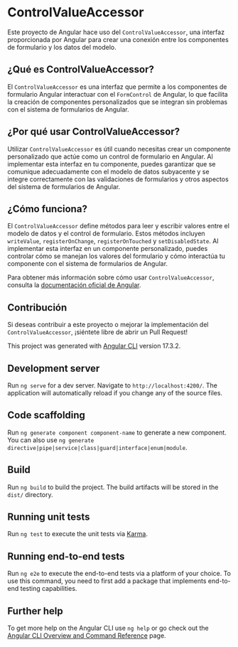 
# ControlValueAccessor

Este proyecto de Angular hace uso del `ControlValueAccessor`, una interfaz proporcionada por Angular para crear una conexión entre los componentes de formulario y los datos del modelo.

## ¿Qué es ControlValueAccessor?

El `ControlValueAccessor` es una interfaz que permite a los componentes de formulario Angular interactuar con el `FormControl` de Angular, lo que facilita la creación de componentes personalizados que se integran sin problemas con el sistema de formularios de Angular.

## ¿Por qué usar ControlValueAccessor?

Utilizar `ControlValueAccessor` es útil cuando necesitas crear un componente personalizado que actúe como un control de formulario en Angular. Al implementar esta interfaz en tu componente, puedes garantizar que se comunique adecuadamente con el modelo de datos subyacente y se integre correctamente con las validaciones de formularios y otros aspectos del sistema de formularios de Angular.

## ¿Cómo funciona?

El `ControlValueAccessor` define métodos para leer y escribir valores entre el modelo de datos y el control de formulario. Estos métodos incluyen `writeValue`, `registerOnChange`, `registerOnTouched` y `setDisabledState`. Al implementar esta interfaz en un componente personalizado, puedes controlar cómo se manejan los valores del formulario y cómo interactúa tu componente con el sistema de formularios de Angular.

Para obtener más información sobre cómo usar `ControlValueAccessor`, consulta la [documentación oficial de Angular](https://angular.io/api/forms/ControlValueAccessor).

## Contribución

Si deseas contribuir a este proyecto o mejorar la implementación del `ControlValueAccessor`, ¡siéntete libre de abrir un Pull Request!



This project was generated with [Angular CLI](https://github.com/angular/angular-cli) version 17.3.2.

## Development server

Run `ng serve` for a dev server. Navigate to `http://localhost:4200/`. The application will automatically reload if you change any of the source files.

## Code scaffolding

Run `ng generate component component-name` to generate a new component. You can also use `ng generate directive|pipe|service|class|guard|interface|enum|module`.

## Build

Run `ng build` to build the project. The build artifacts will be stored in the `dist/` directory.

## Running unit tests

Run `ng test` to execute the unit tests via [Karma](https://karma-runner.github.io).

## Running end-to-end tests

Run `ng e2e` to execute the end-to-end tests via a platform of your choice. To use this command, you need to first add a package that implements end-to-end testing capabilities.

## Further help

To get more help on the Angular CLI use `ng help` or go check out the [Angular CLI Overview and Command Reference](https://angular.io/cli) page.
